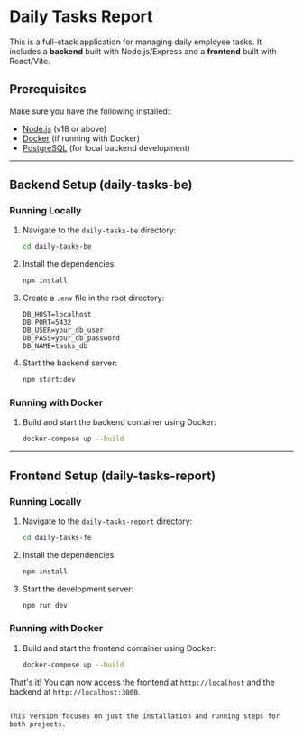 # Daily Tasks Report

This is a full-stack application for managing daily employee tasks. It includes a **backend** built with Node.js/Express and a **frontend** built with React/Vite.

## Prerequisites

Make sure you have the following installed:

- [Node.js](https://nodejs.org/) (v18 or above)
- [Docker](https://www.docker.com/) (if running with Docker)
- [PostgreSQL](https://www.postgresql.org/) (for local backend development)

---

## Backend Setup (daily-tasks-be)

### Running Locally

1. Navigate to the `daily-tasks-be` directory:

   ```bash
   cd daily-tasks-be
   ```

2. Install the dependencies:

   ```bash
   npm install
   ```

3. Create a `.env` file in the root directory:

   ```plaintext
   DB_HOST=localhost
   DB_PORT=5432
   DB_USER=your_db_user
   DB_PASS=your_db_password
   DB_NAME=tasks_db
   ```

4. Start the backend server:

   ```bash
   npm start:dev
   ```

### Running with Docker

1. Build and start the backend container using Docker:

   ```bash
   docker-compose up --build
   ```

---

## Frontend Setup (daily-tasks-report)

### Running Locally

1. Navigate to the `daily-tasks-report` directory:

   ```bash
   cd daily-tasks-fe
   ```

2. Install the dependencies:

   ```bash
   npm install
   ```

3. Start the development server:

   ```bash
   npm run dev
   ```

### Running with Docker

1. Build and start the frontend container using Docker:

   ```bash
   docker-compose up --build
   ```


That's it! You can now access the frontend at `http://localhost` and the backend at `http://localhost:3000`.
```

This version focuses on just the installation and running steps for both projects.
